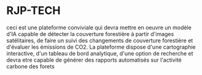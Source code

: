 # RJP-TECH
ceci est une plateforme conviviale qui devra mettre en oeuvre un modèle d'IA
capable de détecter la couverture forestière à partir d'images satélitaires,
de faire un suivi des changements de couverture forestière et d'évaluer les émissions de CO2.
La plateforme dispose d'une cartographie interactive, d'un tableau de bord analytique, d'une 
option de recherche et devra etre capable de générer des rapports automatisés sur l'activité carbone des forets
